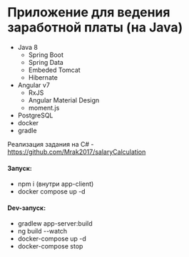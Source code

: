 # Приложение для ведения заработной платы (на Java)
+ Java 8
    + Spring Boot
    + Spring Data
    + Embeded Tomcat
    + Hibernate
+ Angular v7 
    + RxJS
    + Angular Material Design
    + moment.js 
+ PostgreSQL
+ docker
+ gradle

Реализация задания на C# - https://github.com/Mrak2017/salaryCalculation

#### Запуск:
- npm i (внутри app-client)
- docker compose up -d

#### Dev-запуск:
- gradlew app-server:build
- ng build --watch
- docker-compose up -d
- docker-compose stop 
